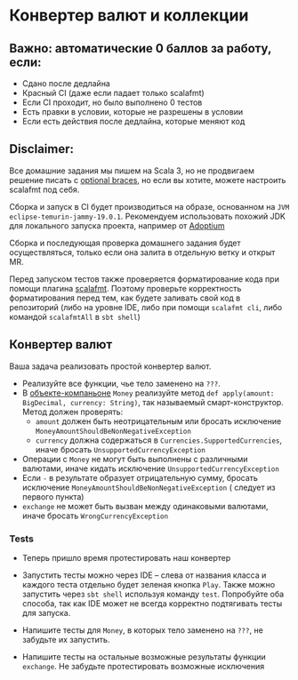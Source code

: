 # Конвертер валют и коллекции

## Важно: автоматические 0 баллов за работу, если:

* Сдано после дедлайна
* Красный CI (даже если падает только scalafmt)
* Если CI проходит, но было выполнено 0 тестов
* Есть правки в условии, которые не разрешены в условии
* Если есть действия после дедлайна, которые меняют код

## Disclaimer:

Все домашние задания мы пишем на Scala 3, но не продвигаем решение писать с [optional braces](https://docs.scala-lang.org/scala3/reference/other-new-features/indentation.html), но если вы хотите, можете
настроить scalafmt под себя.

Сборка и запуск в CI будет производиться на образе, основанном на `JVM eclipse-temurin-jammy-19.0.1`. Рекомендуем
использовать похожий JDK для локального запуска проекта, например от [Adoptium](https://adoptium.net/marketplace/)

Сборка и последующая проверка домашнего задания будет осуществляться, только если она залита в отдельную ветку и открыт
MR.

Перед запуском тестов также проверяется форматирование кода при помощи
плагина [scalafmt](https://scalameta.org/scalafmt/docs/installation.html). Поэтому проверьте корректность форматирования
перед тем, как будете заливать свой код в репозиторий (либо на уровне IDE, либо при помощи `scalafmt cli`, либо командой
`scalafmtAll` в `sbt shell`)

## Конвертер валют

Ваша задача реализовать простой конвертер валют.

- Реализуйте все функции, чье тело заменено на `???`.
- В [объекте-компаньоне](https://docs.scala-lang.org/overviews/scala-book/companion-objects.html) `Money`
  реализуйте метод `def apply(amount: BigDecimal, currency: String)`, так называемый смарт-конструктор. Метод должен
  проверять:
    - `amount` должен быть неотрицательным или бросать исключение `MoneyAmountShouldBeNonNegativeException`
    - `currency` должна содержаться в `Currencies.SupportedCurrencies`, иначе бросать `UnsupportedCurrencyException`
- Операции с `Money` не могут быть выполнены с различными валютами, иначе кидать
  исключение `UnsupportedCurrencyException`
- Если `-` в результате образует отрицательную сумму, бросать исключение `MoneyAmountShouldBeNonNegativeException` (
  следует из первого пункта)
- `exchange` не может быть вызван между одинаковыми валютами, иначе бросать `WrongCurrencyException`

### Tests

- Теперь пришло время протестировать наш конвертер

- Запустить тесты можно через IDE – слева от названия класса и каждого теста отдельно будет зеленая кнопка `Play`. Также
  можно запустить через `sbt shell` используя команду `test`. Попробуйте оба способа, так как IDE может не всегда
  корректно подтягивать тесты для запуска.
- Напишите тесты для `Money`, в которых тело заменено на `???`, не забудьте их запустить.
- Напишите тесты на остальные возможные результаты функции `exchange`. Не забудьте
  протестировать возможные исключения